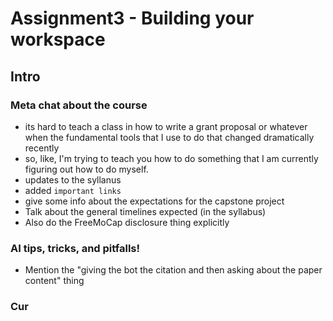 # Assignment3 - Building your workspace 

## Intro
### Meta chat about the course
- its hard to teach a class in how to write a grant proposal or whatever when the fundamental tools that I use to do that changed dramatically recently 
- so, like, I'm trying to teach you how to do something that I am currently figuring out how to do myself. 
- updates to the syllanus
- added `important links`
- give some info about the expectations for the capstone project
- Talk about the general timelines expected (in the syllabus)
- Also do the FreeMoCap disclosure thing explicitly

### AI tips, tricks, and pitfalls!
- Mention the "giving the bot the citation and then asking about the paper content" thing
### Cur
